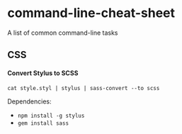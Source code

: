# command-line-cheat-sheet
A list of common command-line tasks

## CSS
#### Convert Stylus to SCSS
    cat style.styl | stylus | sass-convert --to scss
Dependencies:
- `npm install -g stylus`
- `gem install sass`
